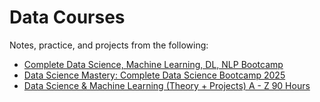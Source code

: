 # Data Courses 

Notes, practice, and projects from the following: 
* [Complete Data Science, Machine Learning, DL, NLP Bootcamp](https://www.udemy.com/course/complete-machine-learning-nlp-bootcamp-mlops-deployment)
* [Data Science Mastery: Complete Data Science Bootcamp 2025](https://www.udemy.com/course/data-science-mastery-complete-data-science-bootcamp-2025)
* [Data Science & Machine Learning (Theory + Projects) A - Z 90 Hours](https://www.udemy.com/course/data-science-machine-learningtheoryprojectsa-z-90-hours)